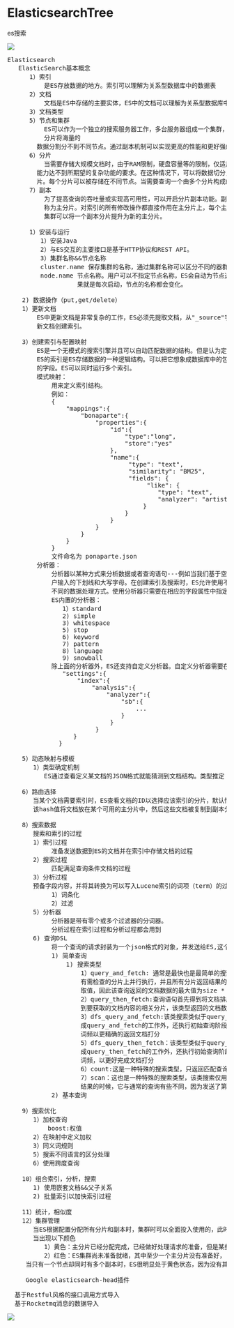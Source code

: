 # ElasticsearchTree
es搜索


![](https://i.imgur.com/0ujSKwB.jpg)

<pre>
Elasticsearch
   ElasticSearch基本概念
      1）索引
	      是ES存放数据的地方。索引可以理解为关系型数据库中的数据表
	  2）文档
          文档是ES中存储的主要实体，ES中的文档可以理解为关系型数据库中的一行记录
      3）文档类型
      5）节点和集群
          ES可以作为一个独立的搜索服务器工作，多台服务器组成一个集群，每台服务器称为一个节点node,可以通过索引
          分片将海量的
        数据分割分不到不同节点。通过副本机制可以实现更高的性能和更好强的可用性。
	  6）分片
          当需要存储大规模文档时，由于RAM限制，硬盘容量等的限制，仅适用一个节点是不够的，另一个问题是一个节点的计算
        能力达不到所期望的复杂功能的要求。在这种情况下，可以将数据切分，每部分是一个单独的Apache Lucene索引，称为分
        片。每个分片可以被存储在不同节点。当需要查询一个由多个分片构成的索引时，ES将该查询发送到相关的分片，并将结果合并。
      7）副本
          为了提高查询的吞吐量或实现高可用性，可以开启分片副本功能。副本分片是对原始分片的一个精确拷贝，原始分片被
          称为主分片。对索引的所有修改操作都直接作用在主分片上，每个主分片可以有零个或者多个副本分片。当主分片丢失时，
          集群可以将一个副本分片提升为新的主分片。

      1）安装与运行
         1）安装Java
         2）与ES交互的主要接口是基于HTTP协议和REST API。
	     3）集群名称&&节点名称
         cluster.name 保存集群的名称，通过集群名称可以区分不同的器群，配置具有相同名称的节点将尝试形成一个集群。
         node.name 节点名称。用户可以不指定节点名称，ES会自动为节点选择一个唯一名称，每次启动时都会选择，导致的结
                   果就是每次启动，节点的名称都会变化。	

    2) 数据操作（put,get/delete）
    1）更新文档
        ES中更新文档是非常复杂的工作，ES必须先提取文档，从"_source"字段获取数据，移除旧文档，应用变更，并作为一个
        新文档创建索引。   

    3）创建索引与配置映射
        ES是一个无模式的搜索引擎并且可以自动匹配数据的结构。但是认为定义和控制数据结构是更好的方式。	
        ES的索引是ES存储数据的一种逻辑结构。可以把它想象成数据库中的包含行和列的表。行是索引中的一个文档，列是索引中
        的字段。ES可以同时运行多个索引。
        模式映射：
            用来定义索引结构。
	        例如：
	        {
		        "mappings":{
			        "bonaparte":{
				        "properties":{
					        "id":{
						        "type":"long",
							    "store":"yes"
						    },
                            "name":{
                                 "type": "text",
                                 "similarity": "BM25",
                                 "fields": {
                                      "like": {
                                         "type": "text",
                                         "analyzer": "artist_name_like_analyzer"
                                     }
                                } 
                            }
					    }
				    }
			    }
		    }
            文件命名为 ponaparte.json
        分析器：
            分析器以某种方式来分析数据或者查询语句---例如当我们基于空格和小写字母来划分单次时，可以不用担心用
            户输入的下划线和大写字母。在创建索引及搜索时，ES允许使用不同的分析器，因此可以在搜索的不同阶段选择
            不同的数据处理方式。使用分析器只需要在相应的字段属性中指定分析器的名称即可。
     	    ES内置的分析器：
               1）standard
	           2) simple
	           3) whitespace
	           5) stop
	           6) keyword
	           7) pattern
	           8) language
	           9) snowball
            除上面的分析器外，ES还支持自定义分析器。自定义分析器需要在映射文件中添加一个settings部分，
               "settings":{
	               "index":{
		               "analysis":{
			               "analyzer":{
				               "sb":{
					               ...
					           }
				            }
			            }
		          }
	          }

    5）动态映射与模板
       1）类型确定机制
          ES通过查看定义某文档的JSON格式就能猜测到文档结构。类型推定

    6）路由选择
       当某个文档需要索引时，ES查看文档的ID以选择应该索引的分片，默认情况下，ES计算文档ID的hash值，并基于
       该hash值将文档放在某个可用的主分片中，然后这些文档被复制到副本分片。

    8）搜索数据
       搜索和索引的过程
       1）索引过程
	        准备发送数据到ES的文档并在索引中存储文档的过程
	   2）搜索过程
            匹配满足查询条件文档的过程	 
       3）分析过程
       预备字段内容，并将其转换为可以写入Lucene索引的词项（term）的过程。
	        1）词条化
			2）过滤
       5）分析器
            分析器是带有零个或多个过滤器的分词器。
            分析过程在索引过程和分析过程都会用到	
       6) 查询DSL
            将一个查询的请求封装为一个json格式的对象，并发送给ES,这个JSON对象称之为查询DSL
	        1) 简单查询
                1) 搜索类型
                    1）query_and_fetch: 通常是最快也是最简单的搜索类型，查询语句在所
                    有需检查的分片上并行执行，并且所有分片返回结果的规模为size参数的
                    取值，因此该查询返回的文档数据的最大值为size * 分片数目。
	                2）query_then_fetch:查询语句首先得到将文档排序所需的信息，然后得
                    到要获取的文档内容的相关分片，该类型返回的文档数目最大为size的大小
	                3）dfs_query_and_fetch:该类搜索类似于query_and_fetch,除了完
                    成query_and_fetch的工作外，还执行初始查询阶段，该阶段计算分布式的
                    词频以更精确的返回文档打分
	                5）dfs_query_then_fetch：该类型类似于query_then_fetch，除了完
                    成query_then_fetch的工作外，还执行初始查询阶段，该阶段计算分布式
                    词频，以更好完成文档打分
	                6）count:这是一种特殊的搜索类型，只返回匹配查询的文档数目
	                7）scan：这也是一种特殊的搜索类型，该类搜索仅用于预计查询会返回大量
                    结果的时候，它与通常的查询有些不同，因为发送了第一个请求后，
            2) 基本查询

    9）搜索优化 
       1）加权查询
           boost:权值
       2）在映射中定义加权
       3）同义词规则
       5）搜索不同语言的区分处理
       6）使用跨度查询

    10）组合索引，分析，搜索
       1) 使用嵌套文档&&父子关系	
       2) 批量索引以加快索引过程

    11）统计，相似度
    12）集群管理
       当ES根据配置分配所有分片和副本时，集群时可以全面投入使用的，此时都是绿色的
       当出现以下颜色
          1）黄色：主分片已经分配完成，已经做好处理请求的准备，但是某些副本尚未完成分配。
	      2）红色：ES集群尚未准备就绪，其中至少一个主分片没有准备好，
	 当只有一个节点却同时有多个副本时，ES很明显处于黄色状态，因为没有其他节点来放置这些副本。

     Google elasticsearch-head插件
</pre>

<pre>
  基于Restful风格的接口调用方式导入
  基于Rocketmq消息的数据导入
</pre>
  

![](https://i.imgur.com/gtNBaTg.png)
